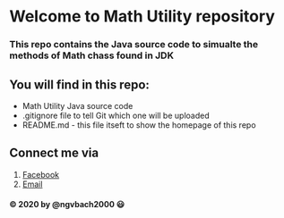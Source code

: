 # Welcome to Math Utility repository

### This repo contains the Java source code to simualte the methods of Math chass found in JDK

## You will find in this repo:
* Math Utility Java source code
* .gitignore file to tell Git which one will be uploaded
* README.md - this file itseft to show the homepage of this repo

## Connect me via 
1. [Facebook](https://fb.me/ngvbach2000)
2. [Email](mailto:ngvbach2000@gmail.com)

#### © 2020 by @ngvbach2000 :smiley: